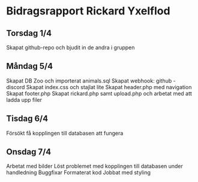 # Bidragsrapport Rickard Yxelflod

## Torsdag 1/4

Skapat github-repo och bjudit in de andra i gruppen

## Måndag 5/4

Skapat DB Zoo och importerat animals.sql
Skapat webhook: github - discord
Skapat index.css och stajlat lite
Skapat header.php med navigation
Skapat footer.php
Skapat rickard.php samt upload.php och arbetat med att ladda upp filer

## Tisdag 6/4

Försökt få kopplingen till databasen att fungera

## Onsdag 7/4

Arbetat med bilder
Löst problemet med kopplingen till databasen under handledning
Buggfixar
Formaterat kod
Jobbat med styling
